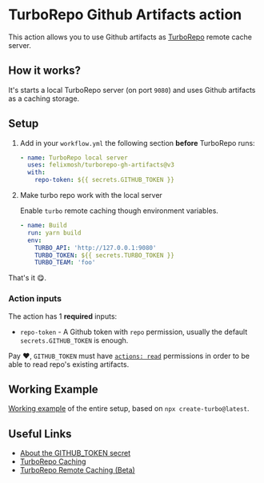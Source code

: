 # TurboRepo Github Artifacts action

This action allows you to use Github artifacts as [TurboRepo](https://github.com/vercel/turborepo) remote cache server.

## How it works?

It's starts a local TurboRepo server (on port `9080`) and uses Github artifacts as a caching storage.

## Setup

1. Add in your `workflow.yml` the following section **before** TurboRepo runs:

   ```yaml
   - name: TurboRepo local server
     uses: felixmosh/turborepo-gh-artifacts@v3
     with:
       repo-token: ${{ secrets.GITHUB_TOKEN }}
   ```

2. Make turbo repo work with the local server

   Enable `turbo` remote caching though environment variables.

   ```yaml
   - name: Build
     run: yarn build
     env:
       TURBO_API: 'http://127.0.0.1:9080'
       TURBO_TOKEN: ${{ secrets.TURBO_TOKEN }}
       TURBO_TEAM: 'foo'
   ```

That's it 😋.

### Action inputs

The action has 1 **required** inputs:
- `repo-token` - A Github token with `repo` permission, usually the default `secrets.GITHUB_TOKEN` is enough.

Pay ❤️, `GITHUB_TOKEN` must have [`actions: read`](https://docs.github.com/en/rest/reference/actions#get-an-artifact) permissions in order to be able to read repo's existing artifacts.

## Working Example

[Working example](https://github.com/felixmosh/turborepo-gh-artifacts-example) of the entire setup, based on `npx create-turbo@latest`.

## Useful Links

- [About the GITHUB_TOKEN secret](https://docs.github.com/en/actions/security-guides/automatic-token-authentication#about-the-github_token-secret)
- [TurboRepo Caching](https://turborepo.org/docs/features/caching)
- [TurboRepo Remote Caching (Beta)](https://turborepo.org/docs/features/remote-caching)
